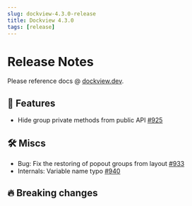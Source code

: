 ```yaml
---
slug: dockview-4.3.0-release
title: Dockview 4.3.0
tags: [release]
---
```


# Release Notes

Please reference docs @ [dockview.dev](https://dockview.dev).

## 🚀 Features

- Hide group private methods from public API [#925](https://github.com/mathuo/dockview/pull/925)

## 🛠 Miscs

- Bug: Fix the restoring of popout groups from layout [#933](https://github.com/mathuo/dockview/pull/933)
- Internals: Variable name typo [#940](https://github.com/mathuo/dockview/pull/940)

## 🔥 Breaking changes

